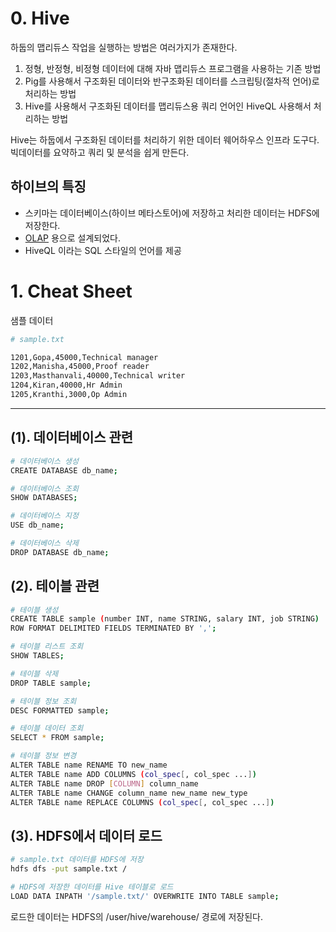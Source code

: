 # 0. Hive

하둡의 맵리듀스 작업을 실행하는 방법은 여러가지가 존재한다. 

1. 정형, 반정형, 비정형 데이터에 대해 자바 맵리듀스 프로그램을 사용하는 기존 방법
2. Pig를 사용해서 구조화된 데이터와 반구조화된 데이터를 스크립팅(절차적 언어)로 처리하는 방법
3. Hive를 사용해서 구조화된 데이터를 맵리듀스용 쿼리 언어인 HiveQL 사용해서 처리하는 방법

Hive는 하둡에서 구조화된 데이터를 처리하기 위한 데이터 웨어하우스 인프라 도구다. 빅데이터를 요약하고 쿼리 및 분석을 쉽게 만든다. 

## 하이브의 특징
- 스키마는 데이터베이스(하이브 메타스토어)에 저장하고 처리한 데이터는 HDFS에 저장한다.
- [OLAP](https://en.wikipedia.org/wiki/Online_analytical_processing) 용으로 설계되었다.
- HiveQL 이라는 SQL 스타일의 언어를 제공



# 1. Cheat Sheet

샘플 데이터
```bash
# sample.txt

1201,Gopa,45000,Technical manager
1202,Manisha,45000,Proof reader
1203,Masthanvali,40000,Technical writer
1204,Kiran,40000,Hr Admin
1205,Kranthi,3000,Op Admin
```
---

## (1). 데이터베이스 관련
```bash
# 데이터베이스 생성
CREATE DATABASE db_name;

# 데이터베이스 조회
SHOW DATABASES;

# 데이터베이스 지정
USE db_name;

# 데이터베이스 삭제
DROP DATABASE db_name;
```

## (2). 테이블 관련
```bash
# 테이블 생성
CREATE TABLE sample (number INT, name STRING, salary INT, job STRING) 
ROW FORMAT DELIMITED FIELDS TERMINATED BY ',';

# 테이블 리스트 조회
SHOW TABLES;

# 테이블 삭제
DROP TABLE sample;

# 테이블 정보 조회
DESC FORMATTED sample;

# 테이블 데이터 조회
SELECT * FROM sample;

# 테이블 정보 변경
ALTER TABLE name RENAME TO new_name
ALTER TABLE name ADD COLUMNS (col_spec[, col_spec ...])
ALTER TABLE name DROP [COLUMN] column_name
ALTER TABLE name CHANGE column_name new_name new_type
ALTER TABLE name REPLACE COLUMNS (col_spec[, col_spec ...])
```

## (3). HDFS에서 데이터 로드
```bash
# sample.txt 데이터를 HDFS에 저장
hdfs dfs -put sample.txt /

# HDFS에 저장한 데이터를 Hive 테이블로 로드
LOAD DATA INPATH '/sample.txt/' OVERWRITE INTO TABLE sample;
```
로드한 데이터는 HDFS의 /user/hive/warehouse/ 경로에 저장된다.


```bash

```

```bash

```
